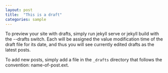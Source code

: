 ```yaml
---
layout: post
title:  "This is a draft"
categories: sample
---
```


To preview your site with drafts, simply run jekyll serve or jekyll build with the --drafts switch. Each will be assigned the value modification time of the draft file for its date, and thus you will see currently edited drafts as the latest posts.

To add new posts, simply add a file in the `_drafts` directory that follows the convention: name-of-post.ext.

[jekyll]:    http://jekyllrb.com
